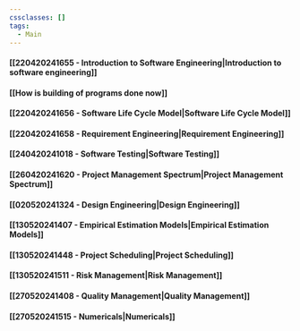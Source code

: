 ```yaml
---
cssclasses: []
tags:
  - Main
---
```

#### [[220420241655 - Introduction to Software Engineering|Introduction to software engineering]] 
#### [[How is building of programs done now]]
#### [[220420241656 - Software Life Cycle Model|Software Life Cycle Model]]
#### [[220420241658 - Requirement Engineering|Requirement Engineering]]
#### [[240420241018 - Software Testing|Software Testing]]
#### [[260420241620 - Project Management Spectrum|Project Management Spectrum]]
#### [[020520241324 - Design Engineering|Design Engineering]]
#### [[130520241407 - Empirical Estimation Models|Empirical Estimation Models]]
#### [[130520241448 - Project Scheduling|Project Scheduling]]
#### [[130520241511 - Risk Management|Risk Management]]
#### [[270520241408 - Quality Management|Quality Management]]
#### [[270520241515 - Numericals|Numericals]]